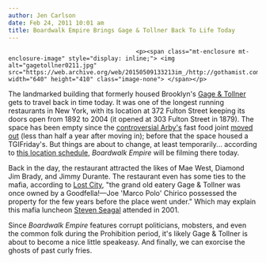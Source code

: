 ```yaml
---
author: Jen Carlson
date: Feb 24, 2011 10:01 am
title: Boardwalk Empire Brings Gage & Tollner Back To Life Today
---
```


	
										<p><span class="mt-enclosure mt-enclosure-image" style="display: inline;"> <img alt="gagetollner0211.jpg" src="https://web.archive.org/web/20150509133213im_/http://gothamist.com/attachments/arts_jen/gagetollner0211.jpg" width="640" height="410" class="image-none"> </span></p>

<p>The landmarked building that formerly housed Brooklyn&apos;s <a href="https://web.archive.org/web/20150509133213/http://www.venueview.com/gage_tollner/files/panel_02b.htm">Gage &amp; Tollner</a> gets to travel back in time today. It was one of the longest running restaurants in New York, with its location at 372 Fulton Street keeping its doors open from 1892 to 2004 (it opened at 303 Fulton Street in 1879). The space has been empty since the <a href="https://web.archive.org/web/20150509133213/http://gothamist.com/2009/03/13/arbys.php">controversial Arby&apos;s</a> fast food joint <a href="https://web.archive.org/web/20150509133213/http://gothamist.com/2010/08/12/arbys_4.php">moved out</a> (less than half a year after moving in); before that the space housed a TGIFriday&apos;s. But things are about to change, at least temporarily... according to <a href="https://web.archive.org/web/20150509133213/http://www.onlocationvacations.com/2011/02/23/thursday-feb-24-filming-locations-in-los-angeles-new-york-atlanta-and-more-including-spider-man-new-years-eve-and-joyful-noise/">this location schedule</a>, <em>Boardwalk Empire</em> will be filming there today. </p>

<p>Back in the day, the restaurant attracted the likes of Mae West, Diamond Jim Brady, and Jimmy Durante. The restaurant even has some ties to the mafia, according to <a href="https://web.archive.org/web/20150509133213/http://lostnewyorkcity.blogspot.com/2008/02/mob-hangout-like-marco-polo-really-mob.html">Lost City</a>, &quot;the grand old eatery Gage &amp; Tollner was once owned by a Goodfella!&#x2014;Joe &apos;Marco Polo&apos; Chirico possessed the property for the few years before the place went under.&quot; Which may explain this mafia luncheon <a href="https://web.archive.org/web/20150509133213/http://www.nytimes.com/2003/02/25/nyregion/testimony-cites-steven-seagal-and-seafood-not-a-shakedown.html?ref=juliusrnasso">Steven Seagal</a> attended in 2001.</p>

<p>Since <em>Boardwalk Empire</em> features corrupt politicians, mobsters, and even the common folk during the Prohibition period, it&apos;s likely Gage &amp; Tollner is about to become a nice little speakeasy. And finally, we can exorcise the ghosts of past curly fries.</p>					
										
									
				